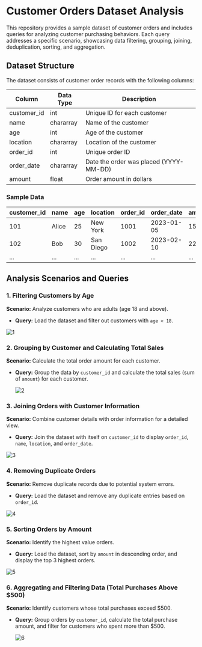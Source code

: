 
# Customer Orders Dataset Analysis

This repository provides a sample dataset of customer orders and includes queries for analyzing customer purchasing behaviors. Each query addresses a specific scenario, showcasing data filtering, grouping, joining, deduplication, sorting, and aggregation.

## Dataset Structure

The dataset consists of customer order records with the following columns:

| Column      | Data Type   | Description                           |
|-------------|-------------|---------------------------------------|
| customer_id | int         | Unique ID for each customer          |
| name        | chararray   | Name of the customer                 |
| age         | int         | Age of the customer                  |
| location    | chararray   | Location of the customer             |
| order_id    | int         | Unique order ID                      |
| order_date  | chararray   | Date the order was placed (YYYY-MM-DD)|
| amount      | float       | Order amount in dollars              |

### Sample Data

| customer_id | name    | age | location   | order_id | order_date | amount |
|-------------|---------|-----|------------|----------|------------|--------|
| 101         | Alice   | 25  | New York   | 1001     | 2023-01-05 | 150.00 |
| 102         | Bob     | 30  | San Diego  | 1002     | 2023-02-10 | 220.50 |
| ...         | ...     | ... | ...        | ...      | ...        | ...    |

## Analysis Scenarios and Queries

### 1. Filtering Customers by Age
**Scenario:** Analyze customers who are adults (age 18 and above).
- **Query:** Load the dataset and filter out customers with `age < 18`.

![1](https://github.com/user-attachments/assets/da2588ef-7b73-4388-8b11-1e6e44a44243)


### 2. Grouping by Customer and Calculating Total Sales
**Scenario:** Calculate the total order amount for each customer.
- **Query:** Group the data by `customer_id` and calculate the total sales (sum of `amount`) for each customer.

  ![2](https://github.com/user-attachments/assets/442d66d1-3dd0-4bad-9d3a-e374f3665fb3)


### 3. Joining Orders with Customer Information
**Scenario:** Combine customer details with order information for a detailed view.
- **Query:** Join the dataset with itself on `customer_id` to display `order_id`, `name`, `location`, and `order_date`.
  
![3](https://github.com/user-attachments/assets/edf0a6aa-d88a-45c4-8294-d106766d193a)

### 4. Removing Duplicate Orders
**Scenario:** Remove duplicate records due to potential system errors.
- **Query:** Load the dataset and remove any duplicate entries based on `order_id`.
  
![4](https://github.com/user-attachments/assets/dd0a95bf-19eb-427b-b859-6c905aadddcd)

### 5. Sorting Orders by Amount
**Scenario:** Identify the highest value orders.
- **Query:** Load the dataset, sort by `amount` in descending order, and display the top 3 highest orders.
  
![5](https://github.com/user-attachments/assets/8a0932f7-e05e-4665-8bc6-4b390700d05c)

### 6. Aggregating and Filtering Data (Total Purchases Above $500)
**Scenario:** Identify customers whose total purchases exceed $500.
- **Query:** Group orders by `customer_id`, calculate the total purchase amount, and filter for customers who spent more than $500.

  ![6](https://github.com/user-attachments/assets/6cc697a2-fc4f-4e47-a930-c8dca38cd03e)


